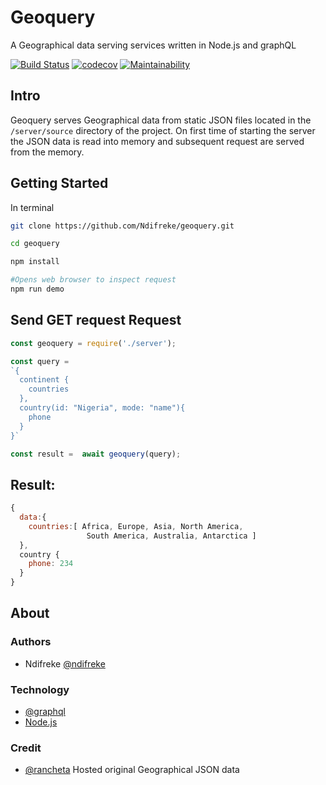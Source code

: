 # Geoquery
A Geographical data serving services written in Node.js and graphQL

[![Build Status](https://travis-ci.org/Ndifreke/geoquery.svg?branch=develop)](https://travis-ci.org/Ndifreke/geoquery)
[![codecov](https://codecov.io/gh/Ndifreke/geoquery/branch/develop/graph/badge.svg)](https://codecov.io/gh/Ndifreke/geoquery)
[![Maintainability](https://api.codeclimate.com/v1/badges/d92ee6bda46f7c661ea5/maintainability)](https://codeclimate.com/github/Ndifreke/geoquery/maintainability)

## Intro
Geoquery serves Geographical data from static JSON files located in the `/server/source` directory of the project. On first time of starting the server the JSON data is read into memory and subsequent request are served from the memory.

## Getting Started

In terminal
```sh
git clone https://github.com/Ndifreke/geoquery.git

cd geoquery

npm install
```
```sh
#Opens web browser to inspect request
npm run demo 
 ``` 


## Send GET request Request
```js
const geoquery = require('./server');

const query = 
`{
  continent {
    countries
  },
  country(id: "Nigeria", mode: "name"){
    phone
  }
}`

const result =  await geoquery(query);


```
## Result:

```js
{
  data:{
    countries:[ Africa, Europe, Asia, North America,
                 South America, Australia, Antarctica ]
  },
  country {
    phone: 234
  }
}
```
## About

### Authors
 - Ndifreke [@ndifreke](https://github.com/ndifreke)

### Technology
- [@graphql](https://github.com/graphql)
- [Node.js](https://nodejs.org/en/)

### Credit
- [@rancheta](https://github.com/rancheta/countryRegionCityJSON) Hosted original Geographical JSON data


